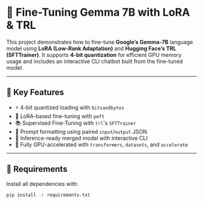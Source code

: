 # 🔧 Fine-Tuning Gemma 7B with LoRA & TRL

This project demonstrates how to fine-tune **Google’s Gemma-7B** language model using **LoRA (Low-Rank Adaptation)** and **Hugging Face’s TRL (SFTTrainer)**. It supports **4-bit quantization** for efficient GPU memory usage and includes an interactive CLI chatbot built from the fine-tuned model.

---

## 📌 Key Features

- ⚡ 4-bit quantized loading with `bitsandbytes`
- 🔁 LoRA-based fine-tuning with `peft`
- 📚 Supervised Fine-Tuning with `trl`'s `SFTTrainer`
- 🧠 Prompt formatting using paired `input`/`output` JSON
- 💬 Inference-ready merged model with interactive CLI
- 🧰 Fully GPU-accelerated with `transformers`, `datasets`, and `accelerate`

---

## 🧠 Requirements

Install all dependencies with:

```bash
pip install -r requirements.txt
